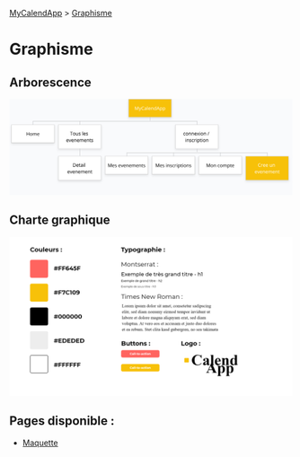 [MyCalendApp](../README.md) > [Graphisme](./graphisme.md)

# Graphisme
## Arborescence

![arborescence](../img/arbo.png)


## Charte graphique

![charte graphique](../img/charte.png)

## Pages disponible : 
- [Maquette](./maquette.md)
